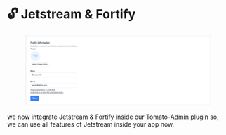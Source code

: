 # 🔓 Jetstream & Fortify

<figure><img src="../.gitbook/assets/Screenshot from 2024-01-18 17-59-36.png" alt=""><figcaption></figcaption></figure>

we now integrate Jetstream & Fortify inside our Tomato-Admin plugin so, we can use all features of Jetstream inside your app now.

